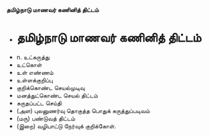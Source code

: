 **தமிழ்நாடு மாணவர் கணினித் திட்டம்**
- # தமிழ்நாடு மாணவர் கணினித் திட்டம்
- n. உட்கருத்து
- உட்கொள்
- உள் எண்ணம்
- உள்ளக்குறிப்பு
- குறிக்கொண்ட செயல்முடிவு
- மனத்துட்கொண்ட செயல் திட்டம்
- கருதப்பட்ட செய்தி
- (அள) புலனுணர்வு தொகுத்த பொதுக் கருத்துப்படிவம்
- (மரு) பண்டுவத் திட்டம்
- (இறை) வழிபாட்டு நேர்வுக் குறிக்கோள்.

